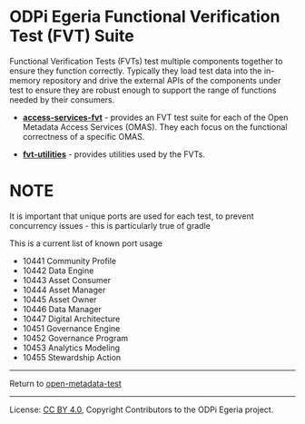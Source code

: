 <!-- SPDX-License-Identifier: CC-BY-4.0 -->
<!-- Copyright Contributors to the ODPi Egeria project. -->
  
# ODPi Egeria Functional Verification Test (FVT) Suite
  
Functional Verification Tests (FVTs) test multiple components together to
ensure they function correctly.   Typically they load test data into the in-memory repository and drive the
external APIs of the components under test to ensure they are robust enough to support the range of functions
needed by their consumers.

* **[access-services-fvt](access-services-fvt)** - provides an FVT test suite for each of the Open Metadata Access Services (OMAS).
  They each focus on the functional correctness of a specific OMAS.  

* **[fvt-utilities](fvt-utilities)** - provides utilities used by the FVTs.

# NOTE

It is important that unique ports are used for each test, to prevent concurrency issues - this is particularly true of gradle

This is a current list of known port usage

* 10441 Community Profile
* 10442 Data Engine
* 10443 Asset Consumer
* 10444 Asset Manager
* 10445 Asset Owner
* 10446 Data Manager
* 10447 Digital Architecture
* 10451 Governance Engine
* 10452 Governance Program
* 10453 Analytics Modeling 
* 10455 Stewardship Action

----
Return to [open-metadata-test](..)


----
License: [CC BY 4.0](https://creativecommons.org/licenses/by/4.0/),
Copyright Contributors to the ODPi Egeria project.

